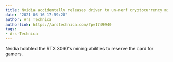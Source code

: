 ```yaml
---
title: Nvidia accidentally releases driver to un-nerf cryptocurrency mining
date: "2021-03-16 17:59:28"
author: Ars Technica
authorlink: https://arstechnica.com/?p=1749940
tags:
- Ars-Technica
---
```

Nvidia hobbled the RTX 3060's mining abilities to reserve the card for gamers.